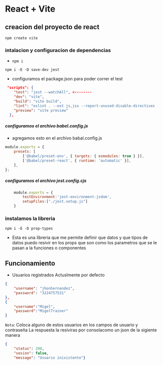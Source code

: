# React + Vite
## creacion del proyecto de react
``` npm create vite ```

### intalacion y configuracion de dependencias

- ``` npm i ```

``` npm i -E -D save-dev jest ```
- configuramos el package.json para poder correr el test 

```json
 "scripts": {
    "test": "jest --watchAll", <--------
    "dev": "vite",
    "build": "vite build",
    "lint": "eslint . --ext js,jsx --report-unused-disable-directives --max-warnings 0",
    "preview": "vite preview"
  },

```

##### configuramos el archivo babel.config.js

- agregamos esto en el archivo babal.config.js
```js 
module.exports = {
    presets: [
        ['@babel/preset-env', { targets: { esmodules: true } }],
        ['@babel/preset-react', { runtime: 'automatic' }],
    ],
};
```

##### configuramos el archivo jest.config.cjs
```js
    module.exports = {
        testEnvironment:'jest-environment-jsdom',
        setupFiles:["./jest.setup.js"]
    }
```
### instalamos la libreria 

``` npm i -E -D prop-types ```
- Esta es una libreria que me permite definir que datos y que tipos de datos puedo resivir en los props que son como los parametros que se le pasan a la funciones o componentes


## Funcionamiento

- Usuarios registrados Actuslmente por defecto
```json
{
    "username": "jhonhernandez",
    "password": "3224757531"
},
{
    "username":"Migel",
    "password":"MigelTrainer"
}
```

```Nota```: Coloca alguno de estos usuarios en los campos de usuario y contraseña
La respuesta la resiviras por consolacomo un json de la sigiente manera


```json
{
    "status": 200, 
    "sesion": false, 
    "message": "Usuario inixistente"}
```